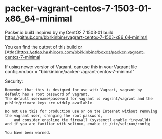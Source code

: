 # packer-vagrant-centos-7-1503-01-x86_64-minimal

Packer.io build inspired by my CentOS 7 1503-01 build
https://github.com/bbirkinbine/vagrant-centos-7-1503-x86_64-minimal

You can find the output of this build on [Atlas]https://atlas.hashicorp.com/bbirkinbine/boxes/packer-vagrant-centos-7-minimal

If using newer version of Vagrant, can use this in your Vagrant file
config.vm.box = "bbirkinbine/packer-vagrant-centos-7-minimal"


Security:

	Remember that this is designed for use with Vagrant, vagrant by default has a root password of vagrant.
	The default username/password for vagrant is vagrant/vagrant and the public/private keys are widely available.

	Do not use this for production use or on the Internet without removing the vagrant user, changing the root password,
		and consider enabling the firewall (systemctl enable firewalld) and if you are familiar with selinux, enable it /etc/selinux/config

	You have been warned.
